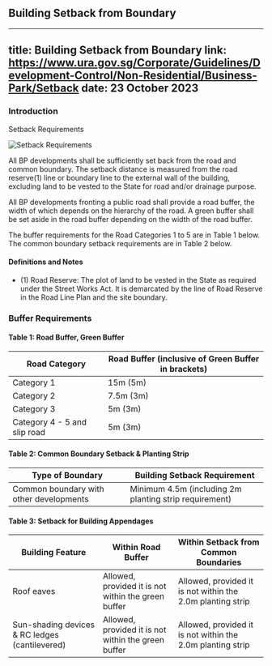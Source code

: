 
## Building Setback from Boundary
---
title: Building Setback from Boundary
link: https://www.ura.gov.sg/Corporate/Guidelines/Development-Control/Non-Residential/Business-Park/Setback
date: 23 October 2023
---

### Introduction

Setback Requirements

![Setback Requirements](https://www.ura.gov.sg/-/media/Corporate/Guidelines/Development-control/Industrial/BP02_Road_Buffer_Setbacks.jpg?h=100%25&w=100%25)

All BP developments shall be sufficiently set back from the road and common boundary. The setback distance is measured from the road reserve(1) line or boundary line to the external wall of the building, excluding land to be vested to the State for road and/or drainage purpose.

All BP developments fronting a public road shall provide a road buffer, the width of which depends on the hierarchy of the road. A green buffer shall be set aside in the road buffer depending on the width of the road buffer.

The buffer requirements for the Road Categories 1 to 5 are in Table 1 below. The common boundary setback requirements are in Table 2 below.

#### Definitions and Notes

- (1) Road Reserve: The plot of land to be vested in the State as required under the Street Works Act. It is demarcated by the line of Road Reserve in the Road Line Plan and the site boundary.

### Buffer Requirements

#### Table 1: Road Buffer, Green Buffer

| Road Category                | Road Buffer (inclusive of Green Buffer in brackets) |
| ---------------------------- | --------------------------------------------------- |
| Category 1                   | 15m (5m)                                            |
| Category 2                   | 7.5m (3m)                                           |
| Category 3                   | 5m (3m)                                             |
| Category 4 - 5 and slip road | 5m (3m)                                             |

#### Table 2: Common Boundary Setback & Planting Strip

| Type of Boundary                        | Building Setback Requirement                           |
| --------------------------------------- | ------------------------------------------------------ |
| Common boundary with other developments | Minimum 4.5m (including 2m planting strip requirement) |

#### Table 3: Setback for Building Appendages

| Building Feature                               | Within Road Buffer                                  | Within Setback from Common Boundaries                      |
| ---------------------------------------------- | --------------------------------------------------- | ---------------------------------------------------------- |
| Roof eaves                                     | Allowed, provided it is not within the green buffer | Allowed, provided it is not within the 2.0m planting strip |
| Sun-shading devices & RC ledges (cantilevered) | Allowed, provided it is not within the green buffer | Allowed, provided it is not within the 2.0m planting strip |
